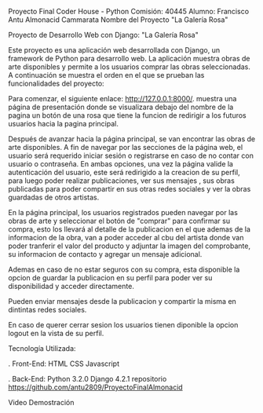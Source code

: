 Proyecto Final Coder House - Python
Comisión: 40445
Alumno: Francisco Antu Almonacid Cammarata 
Nombre del Proyecto
"La Galería Rosa"

Proyecto de Desarrollo Web con Django: "La Galería Rosa"

Este proyecto es una aplicación web desarrollada con Django, un framework de Python para desarrollo web. La aplicación muestra obras de arte disponibles y permite a los usuarios comprar las obras seleccionadas. A continuación se muestra el orden en el que se prueban las funcionalidades del proyecto:

Para comenzar, el siguiente enlace: http://127.0.0.1:8000/. muestra una página de presentación donde se visualizara debajo del nombre de la pagina un botón de una rosa que tiene la funcion de redirigir a los futuros usuarios hacia la pagina principal.

Después de avanzar hacia la página principal, se van encontrar las obras de arte disponibles. A fin de navegar por las secciones de la página web, el usuario será requerido iniciar sesión o registrarse en caso de no contar con usuario o contraseña. En ambas opciones, una vez la página valide la autenticación del usuario, este será redirigido a la creacion de su perfil, para luego poder realizar publicaciones, ver sus mensajes , sus obras publicadas para poder compartir en sus otras redes sociales y ver la obras guardadas de otros artistas. 

En la página principal, los usuarios registrados pueden navegar por las obras de arte y seleccionar el botón de "comprar" para confirmar su compra, esto los llevará al detalle de la publicacion en el que ademas de la informacion de la obra, van a poder acceder al cbu del artista donde van poder tranferir el valor del producto y adjuntar la imagen del comprobante, su informacion de contacto y agregar un mensaje adicional.

Ademas en caso de no estar seguros con su compra, esta disponible la opcion de guardar la publicacion en su perfil para poder ver su disponibilidad y acceder directamente.

Pueden enviar mensajes desde la publicacion y compartir la misma en dintintas redes sociales.

En caso de querer cerrar sesion los usuarios tienen diponible la opcion logout en la vista de su perfil.



Tecnología Utilizada:


. Front-End: 
HTML 
CSS 
Javascript 

. Back-End:
Python 3.2.0
Django 4.2.1
repositorio https://github.com/antu2809/ProyectoFinalAlmonacid

Video Demostración





